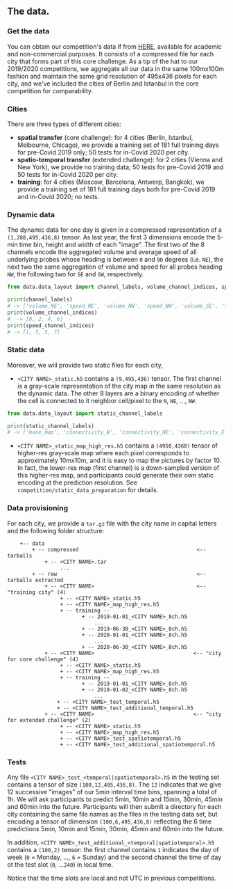 ## The data.

### Get the data

You can obtain our competition's data if from [HERE](https://developer.here.com/sample-data), available for academic and non-commercial purposes. It consists of a compressed file for each
city that forms part of this core challenge. As a tip of the hat to our 2019/2020 competitions, we aggregate all our data in the same 100mx100m fashion and
maintain the same grid resolution of 495x436 pixels for each city, and we've included the cities of Berlin and Istanbul in the core competition for
comparability.

### Cities

There are three types of different cities:

* **spatial transfer** (core challenge): for 4 cities (Berlin, Istanbul, Melbourne, Chicago), we provide a training set of 181 full training days for pre-Covid 2019 only; 50 tests for in-Covid 2020
  per city.
* **spatio-temporal transfer** (extended challenge): for 2 cities (Vienna and New York), we provide no training data; 50 tests for pre-Covid 2019 and 50 tests for in-Covid 2020 per
  city.
* **training**: for 4 cities (Moscow, Barcelona, Antwerp, Bangkok), we provide a training set of 181 full training days both for pre-Covid 2019 and in-Covid 2020; no tests.


### Dynamic data

The dynamic data for one day is given in a compressed representation of a `(1,288,495,436,8)` tensor. As last year, the first 3 dimensions encode the 5-min time
bin, height and width of each "image". The first two of the 8 channels encode the aggregated volume and average speed of all underlying probes whose heading is
between `0` and `90` degrees (i.e. `NE`), the next two the same aggregation of volume and speed for all probes heading `NW`, the following two for `SE` and `SW`,
respectively.
```python
from data.data_layout import channel_labels, volume_channel_indices, speed_channel_indices

print(channel_labels)
# -> ['volume_NE', 'speed_NE', 'volume_NW', 'speed_NW', 'volume_SE', 'speed_SE', 'volume_SW', 'speed_SW', 'incidents']
print(volume_channel_indices)
#  -> [0, 2, 4, 6]
print(speed_channel_indices)
# -> [1, 3, 5, 7]
```

### Static data

Moreover, we will provide two static files for each city,

* `<CITY NAME>_static.h5` contains a `(9,495,436)` tensor. The first channel is a gray-scale representation of the city map in the same resolution as
  the dynamic data. The other 8 layers are a binary encoding of whether the cell is connected to it neighbor cell/pixel to the `N`, `NE`, ..., `NW`.

```python
from data.data_layout import static_channel_labels

print(static_channel_labels)
# -> ['base_map', 'connectivity_N', 'connectivity_NE', 'connectivity_E', 'connectivity_SE', 'connectivity_S', 'connectivity_SW', 'connectivity_W', 'connectivity_NW']
```

* `<CITY NAME>_static_map_high_res.h5` contains a `(4950,4360)` tensor of higher-res gray-scale map where each pixel corresponds to approximately 10mx10m,
  and it is easy to map the pictures by factor 10. In fact, the lower-res map (first channel) is a down-sampled version of this higher-res map, and participants
  could generate their own static encoding at the prediction resolution. See `competition/static_data_preparation` for details.

### Data provisioning

For each city, we provide a `tar.gz` file with the city name in capital letters and the following folder structure:

```
    +-- data
        + -- compressed                                      <-- tarballs
            + -- <CITY NAME>.tar
                 ...
        + -- raw                                             <-- tarballs extracted
            + -- <CITY NAME>                                 <-- "training city" (4)
                 + -- <CITY NAME>_static.h5
                 + -- <CITY NAME>_map_high_res.h5
                 + -- training --
                        + -- 2019-01-01_<CITY NAME>_8ch.h5
                            ...
                        + -- 2019-06-30_<CITY NAME>_8ch.h5
                        + -- 2020-01-01_<CITY NAME>_8ch.h5
                            ...
                        + -- 2020-06-30_<CITY NAME>_8ch.h5
            + -- <CITY NAME>                                <-- "city for core challenge" (4)
                 + -- <CITY NAME>_static.h5
                 + -- <CITY NAME>_map_high_res.h5
                 + -- training --
                        + -- 2019-01-01_<CITY NAME>_8ch.h5
                        + -- 2019-01-02_<CITY NAME>_8ch.h5
                            ...
                + -- <CITY NAME>_test_temporal.h5
                + -- <CITY NAME>_test_additional_temporal.h5
            + -- <CITY NAME>                                <-- "city for extended challenge" (2)
                 + -- <CITY NAME>_static.h5
                 + -- <CITY NAME>_map_high_res.h5
                 + -- <CITY NAME>_test_spatiotemporal.h5
                 + -- <CITY NAME>_test_additional_spatiotemporal.h5

```

### Tests

Any file `<CITY NAME>_test_<temporal|spatiotemporal>.h5` in the testing set contains a tensor of size `(100,12,495,436,8)`.
The `12` indicates that we give 12 successive "images" of our 5min interval time bins, spanning a total of 1h. We will ask participants to predict 5min, 10min
and 15min, 30min, 45min and 60min into the future. Participants will then submit a directory for each city containing the same file names as the files in the
testing data set, but encoding a tensor of dimension `(100,6,495,436,8)`
reflecting the 6 time predictions 5min, 10min
and 15min, 30min, 45min and 60min into the future.


In addition, `<CITY NAME>_test_additional_<temporal|spatiotemporal>.h5` contains a `(100,2)` tensor:
the first channel contains `1` indicates the day of week (`0` = Monday, ..., `6` = Sunday) and the second channel the time of day ot the test slot (`0`, ...`240`) in local time.

Notice that the time slots are local and not UTC in previous competitions.

